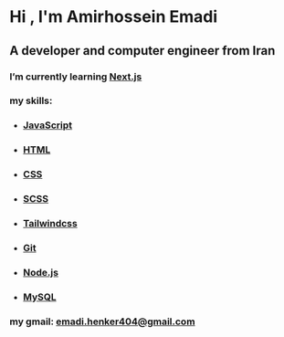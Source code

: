 # Hi , I'm Amirhossein Emadi
## A developer and computer engineer from Iran
### I’m currently learning [Next.js](https://nextjs.org)
### my skills: 
- ### [JavaScript](https://developer.mozilla.org/en-US/docs/Web/JavaScript)
- ### [HTML](https://developer.mozilla.org/en-US/docs/Web/HTML)
- ### [CSS](https://developer.mozilla.org/en-US/docs/Web/CSS)
- ### [SCSS](https://sass-lang.com/documentation/syntax)
- ### [Tailwindcss](https://tailwindcss.com)
- ### [Git](https://git-scm.com)
- ### [Node.js](https://nodejs.org/en)
- ### [MySQL](https://www.mysql.com)
### my gmail: **emadi.henker404@gmail.com**

